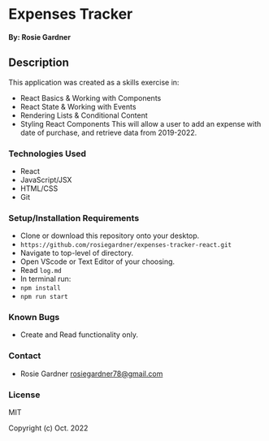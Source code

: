 #  Expenses Tracker

#### By: Rosie Gardner

## Description
This application was created as a skills exercise in:
* React Basics & Working with Components
* React State & Working with Events
* Rendering Lists & Conditional Content
* Styling React Components
This will allow a user to add an expense with date of purchase, and retrieve data from 2019-2022. 

### Technologies Used

* React
* JavaScript/JSX
* HTML/CSS
* Git

### Setup/Installation Requirements

* Clone or download this repository onto your desktop.
* `https://github.com/rosiegardner/expenses-tracker-react.git`
* Navigate to top-level of directory.
* Open VScode or Text Editor of your choosing. 
* Read `log.md`
* In terminal run:
* `npm install`
* `npm run start`

### Known Bugs

* Create and Read functionality only.

### Contact

* Rosie Gardner <rosiegardner78@gmail.com>

### License

MIT

Copyright (c) Oct. 2022 